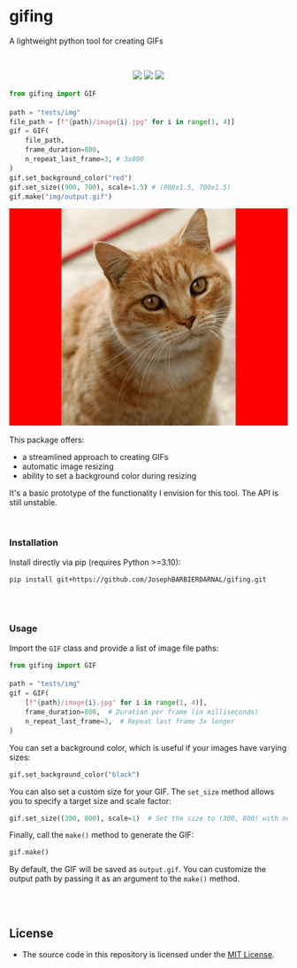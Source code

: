 # gifing

A lightweight python tool for creating GIFs

<br>

<p align="center">
  <img src="tests/img/image1.jpg" width="25%" />
  <img src="tests/img/image2.jpg" width="25%" />
  <img src="tests/img/image3.jpg" width="25%" />
</p>

```python
from gifing import GIF

path = "tests/img"
file_path = [f"{path}/image{i}.jpg" for i in range(1, 4)]
gif = GIF(
    file_path,
    frame_duration=800,
    n_repeat_last_frame=3, # 3x800
)
gif.set_background_color("red")
gif.set_size((900, 700), scale=1.5) # (900x1.5, 700x1.5)
gif.make("img/output.gif")
```

![](img/output.gif)

This package offers:

- a streamlined approach to creating GIFs
- automatic image resizing
- ability to set a background color during resizing

It's a basic prototype of the functionality I envision for this tool. The API is still unstable.

<br>

### Installation

Install directly via pip (requires Python >=3.10):

```bash
pip install git+https://github.com/JosephBARBIERDARNAL/gifing.git
```

<br><br>

### Usage

Import the `GIF` class and provide a list of image file paths:

```python
from gifing import GIF

path = "tests/img"
gif = GIF(
    [f"{path}/image{i}.jpg" for i in range(1, 4)],
    frame_duration=800,  # Duration per frame (in milliseconds)
    n_repeat_last_frame=3,  # Repeat last frame 3x longer
)
```

You can set a background color, which is useful if your images have varying sizes:

```python
gif.set_background_color("black")
```

You can also set a custom size for your GIF. The `set_size` method allows you to specify a target size and scale factor:

```python
gif.set_size((300, 800), scale=1)  # Set the size to (300, 800) with no scaling
```

Finally, call the `make()` method to generate the GIF:

```python
gif.make()
```

By default, the GIF will be saved as `output.gif`. You can customize the output path by passing it as an argument to the `make()` method.

<br><br>

## License

- The source code in this repository is licensed under the [MIT License](./LICENSE).
